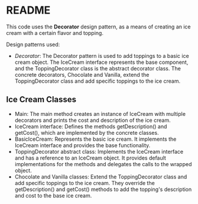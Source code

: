 <h1>README</h1>

This code uses the **Decorator** design pattern, as a means of creating an ice cream with a certain flavor and topping. 

Design patterns used:

* *Decorator*: The Decorator pattern is used to add toppings to a basic ice cream object. The IceCream interface represents the base component, and the ToppingDecorator class is the abstract decorator class. The concrete decorators, Chocolate and Vanilla, extend the ToppingDecorator class and add specific toppings to the ice cream.

<h2>Ice Cream Classes</h2>

* Main: The main method creates an instance of IceCream with multiple decorators and prints the cost and description of the ice cream.
* IceCream interface: Defines the methods getDescription() and getCost(), which are implemented by the concrete classes.
* BasicIceCream: Represents the basic ice cream. It implements the IceCream interface and provides the base functionality.
* ToppingDecorator abstract class: Implements the IceCream interface and has a reference to an IceCream object. It provides default implementations for the methods and delegates the calls to the wrapped object.
* Chocolate and Vanilla classes: Extend the ToppingDecorator class and add specific toppings to the ice cream. They override the getDescription() and getCost() methods to add the topping's description and cost to the base ice cream.
